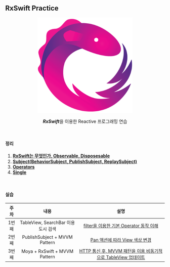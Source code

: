 ## RxSwift Practice
<p align="center"><img src="./images/rxswift.png" width="300px"></p>

<p align="center"><b><i>RxSwift</i></b>을 이용한 Reactive 프로그래밍 연습</p>

<br>

#### 정리

1. [**RxSwift는 무엇인가, Observable, Disposesable**](https://github.com/dongminyoon/RxSwift_practice/blob/main/RxSwift_md/Observable%2C%20Disposable.md)
2. **[Subject(BehaviorSubject, PublishSubject, ReplaySubject)](https://github.com/dongminyoon/RxSwift_practice/blob/main/RxSwift_md/Subject.md)**
3. **[Operators](https://github.com/dongminyoon/RxSwift_practice/blob/main/RxSwift_md/Operations.md)**
4. **[Single](./RxSwift_md/Single.md)**

<br>

#### 실습

| 주차  | 내용 | 설명 |
| :---: | :----------: | :----------: |
| 1번째 | TableView, SearchBar 이용 도시 검색 | [filter을 이용한 기본 Operator 동작 이해](https://github.com/dongminyoon/RxSwift_practice/blob/main/RxSwift_md/1st.md) |
| 2번째 | PublishSubject + MVVM Pattern | [Pan 액션에 따라 View 색상 변경](https://github.com/dongminyoon/RxSwift_practice/blob/main/RxSwift_md/2nd.md) |
| 3번째 | Moya + RxSwift + MVVM Pattern | [HTTP 통신 후, MVVM 패턴을 이용 비동기적으로 TableView 업데이트](https://github.com/dongminyoon/RxSwift_practice/blob/main/RxSwift_md/3rd.md) |


